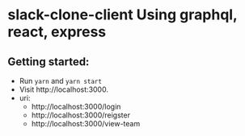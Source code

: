 # slack-clone-client Using graphql, react, express

## Getting started:
- Run ```yarn``` and ```yarn start```
- Visit http://localhost:3000.
- uri:
  - http://localhost:3000/login
  - http://localhost:3000/reigster
  - http://localhost:3000/view-team
  